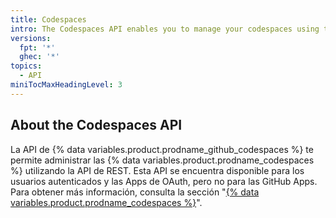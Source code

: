 ```yaml
---
title: Codespaces
intro: The Codespaces API enables you to manage your codespaces using the REST API.
versions:
  fpt: '*'
  ghec: '*'
topics:
  - API
miniTocMaxHeadingLevel: 3
---
```


## About the Codespaces API

La API de {% data variables.product.prodname_github_codespaces %} te permite administrar las {% data variables.product.prodname_codespaces %} utilizando la API de REST. Esta API se encuentra disponible para los usuarios autenticados y las Apps de OAuth, pero no para las GitHub Apps. Para obtener más información, consulta la sección "[{% data variables.product.prodname_codespaces %}](/codespaces)".
